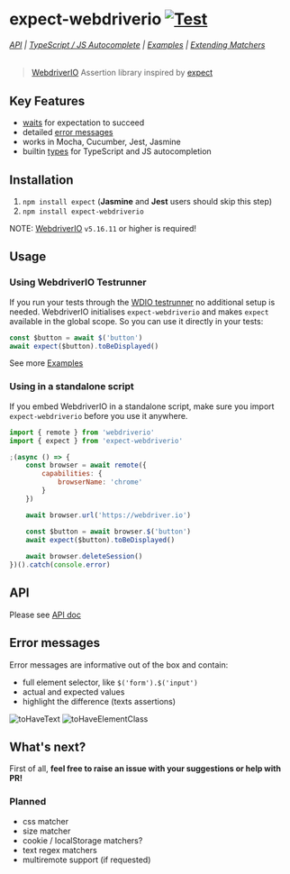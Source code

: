 # expect-webdriverio [![Test](https://github.com/webdriverio/expect-webdriverio/actions/workflows/test.yml/badge.svg)](https://github.com/webdriverio/expect-webdriverio/actions/workflows/test.yml)


###### [API](docs/API.md) | [TypeScript / JS Autocomplete](/docs/Types.md) | [Examples](docs/Examples.md) | [Extending Matchers](/docs/Extend.md)

> [WebdriverIO](https://webdriver.io/) Assertion library inspired by [expect](https://www.npmjs.com/package/expect)

## Key Features

- [waits](#default-options) for expectation to succeed
- detailed [error messages](#error-messages)
- works in Mocha, Cucumber, Jest, Jasmine
- builtin [types](docs/Types.md) for TypeScript and JS autocompletion

## Installation

1. `npm install expect` (**Jasmine** and **Jest** users should skip this step)
2. `npm install expect-webdriverio`

NOTE: [WebdriverIO](https://github.com/webdriverio/webdriverio) `v5.16.11` or higher is required!

## Usage

### Using WebdriverIO Testrunner

If you run your tests through the [WDIO testrunner](https://webdriver.io/docs/clioptions) no additional setup is needed. WebdriverIO initialises `expect-webdriverio` and makes `expect` available in the global scope. So you can use it directly in your tests:

```js
const $button = await $('button')
await expect($button).toBeDisplayed()
```

See more [Examples](docs/Examples.md)

### Using in a standalone script

If you embed WebdriverIO in a standalone script, make sure you import `expect-webdriverio` before you use it anywhere.

```js
import { remote } from 'webdriverio'
import { expect } from 'expect-webdriverio'

;(async () => {
    const browser = await remote({
        capabilities: {
            browserName: 'chrome'
        }
    })

    await browser.url('https://webdriver.io')

    const $button = await browser.$('button')
    await expect($button).toBeDisplayed()
    
    await browser.deleteSession()
})().catch(console.error)
```

## API

Please see [API doc](docs/API.md)

## Error messages

Error messages are informative out of the box and contain:

- full element selector, like `$('form').$('input')`
- actual and expected values
- highlight the difference (texts assertions)

![toHaveText](/docs/img/errors/text.png?raw=true "toHaveText")
![toHaveElementClass](/docs/img/errors/class.png?raw=true "toHaveElementClass")

## What's next?

First of all, **feel free to raise an issue with your suggestions or help with PR!**

### Planned

- css matcher
- size matcher
- cookie / localStorage matchers?
- text regex matchers
- multiremote support (if requested)
